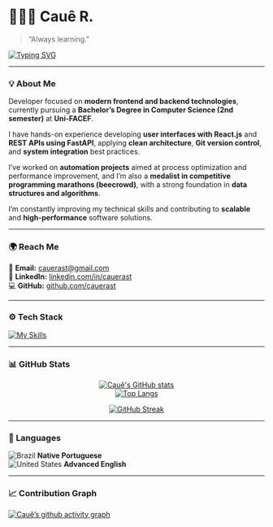 # 👨🏻‍💻 **Cauê R.**

> “Always learning.”

[![Typing SVG](https://readme-typing-svg.herokuapp.com?font=JetBrains+Mono&duration=3000&pause=1000&color=00A3FF&center=true&vCenter=true&width=435&lines=Developer+%7C+Computer+Science+Student;Automation+Enthusiast;Competitive+Programming+Medalist)](https://git.io/typing-svg)

---

### 💡 About Me

Developer focused on **modern frontend and backend technologies**, currently pursuing a **Bachelor’s Degree in Computer Science (2nd semester)** at **Uni-FACEF**.  

I have hands-on experience developing **user interfaces with React.js** and **REST APIs using FastAPI**, applying **clean architecture**, **Git version control**, and **system integration** best practices.  

I’ve worked on **automation projects** aimed at process optimization and performance improvement, and I’m also a **medalist in competitive programming marathons (beecrowd)**, with a strong foundation in **data structures and algorithms**.  

I’m constantly improving my technical skills and contributing to **scalable** and **high-performance** software solutions.

---

### 🌍 Reach Me

📧 **Email:** [cauerast@gmail.com](mailto:cauerast@gmail.com)  
💼 **LinkedIn:** [linkedin.com/in/cauerast](https://www.linkedin.com/in/cauerast/)  
💻 **GitHub:** [github.com/cauerast](https://github.com/cauerast)

---

### ⚙️ Tech Stack

[![My Skills](https://skillicons.dev/icons?i=python,js,react,next,fastapi,tailwind,nodejs,java,sqlite,linux,docker,git,ps)](https://skillicons.dev)

---

### 📊 GitHub Stats

<div align="center">
  
[![Cauê's GitHub stats](https://github-readme-stats.vercel.app/api?username=cauerast&show_icons=true&theme=tokyonight)](https://github.com/anuraghazra/github-readme-stats)  
[![Top Langs](https://github-readme-stats.vercel.app/api/top-langs/?username=cauerast&layout=compact&theme=tokyonight)](https://github.com/anuraghazra/github-readme-stats)

[![GitHub Streak](https://streak-stats.demolab.com?user=cauerast&theme=tokyonight&hide_border=false&border_radius=8)](https://git.io/streak-stats)

</div>

---

### 🧠 Languages

![Brazil](https://raw.githubusercontent.com/stevenrskelton/flag-icon/master/png/16/country-4x3/br.png "Brazil") **Native Portuguese**  
![United States](https://raw.githubusercontent.com/stevenrskelton/flag-icon/master/png/16/country-4x3/us.png "United States") **Advanced English**  

---

### 📈 Contribution Graph

[![Cauê’s github activity graph](https://github-readme-activity-graph.vercel.app/graph?username=cauerast&bg_color=0d1117&color=00a3ff&line=007acc&point=1e90ff&area=true&hide_border=true)](https://github.com/ashutosh00710/github-readme-activity-graph)
